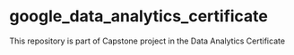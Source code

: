 # google_data_analytics_certificate
This repository is part of Capstone project in the Data Analytics Certificate
